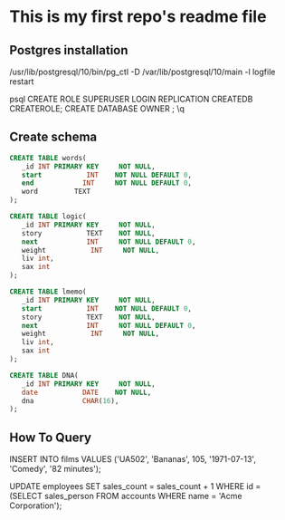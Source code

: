 # This is my first repo's readme file
## Postgres installation
/usr/lib/postgresql/10/bin/pg_ctl -D /var/lib/postgresql/10/main -l logfile restart

psql
CREATE ROLE <username> SUPERUSER LOGIN REPLICATION CREATEDB CREATEROLE;
CREATE DATABASE <username> OWNER <username>;
\q


## Create schema
```SQL
CREATE TABLE words(
   _id INT PRIMARY KEY     NOT NULL,
   start           INT    NOT NULL DEFAULT 0,
   end            INT     NOT NULL DEFAULT 0,
   word        	TEXT
);

CREATE TABLE logic(
   _id INT PRIMARY KEY     NOT NULL,
   story           TEXT    NOT NULL,
   next            INT     NOT NULL DEFAULT 0,
   weight 			INT 	NOT NULL,
   liv int,
   sax int
);

CREATE TABLE lmemo(
   _id INT PRIMARY KEY     NOT NULL,
   start           INT    NOT NULL DEFAULT 0,
   story           TEXT    NOT NULL,
   next            INT     NOT NULL DEFAULT 0,
   weight 			INT 	NOT NULL,
   liv int,
   sax int
);

CREATE TABLE DNA(
   _id INT PRIMARY KEY     NOT NULL,
   date           DATE    NOT NULL,
   dna            CHAR(16),
);
```


## How To Query

INSERT INTO films VALUES
    ('UA502', 'Bananas', 105, '1971-07-13', 'Comedy', '82 minutes');

UPDATE employees SET sales_count = sales_count + 1 WHERE id =
  (SELECT sales_person FROM accounts WHERE name = 'Acme Corporation');